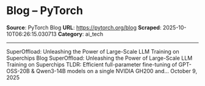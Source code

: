 # Blog – PyTorch

**Source**: PyTorch Blog
**URL**: https://pytorch.org/blog
**Scraped**: 2025-10-10T06:26:15.030713
**Category**: ai_tech

---

SuperOffload: Unleashing the Power of Large-Scale LLM Training on Superchips
Blog
SuperOffload: Unleashing the Power of Large-Scale LLM Training on Superchips
TLDR: Efficient full-parameter fine-tuning of GPT-OSS-20B & Qwen3-14B models on a single NVIDIA GH200 and…
October 9, 2025
